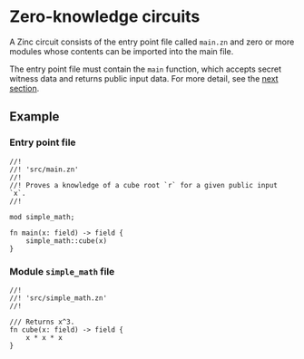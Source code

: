 # Zero-knowledge circuits

A Zinc circuit consists of the entry point file called `main.zn` and zero or more
modules whose contents can be imported into the main file.

The entry point file must contain the `main` function, which accepts secret witness
data and returns public input data. For more detail, see the [next section](01-input-output.md).

## Example

### Entry point file

```rust,no_run,noplaypen
//! 
//! 'src/main.zn'
//!
//! Proves a knowledge of a cube root `r` for a given public input `x`.
//!

mod simple_math;

fn main(x: field) -> field {
    simple_math::cube(x)
}
```

### Module `simple_math` file

```rust,no_run,noplaypen
//! 
//! 'src/simple_math.zn'
//! 

/// Returns x^3.
fn cube(x: field) -> field {
    x * x * x
}
```
